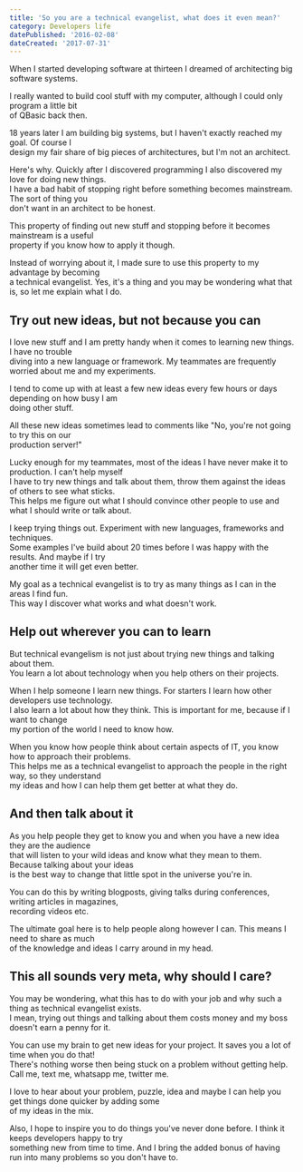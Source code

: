 ```yaml
---
title: 'So you are a technical evangelist, what does it even mean?'
category: Developers life
datePublished: '2016-02-08'
dateCreated: '2017-07-31'
---
```

<!--kg-card-begin: markdown--><p>When I started developing software at thirteen I dreamed of architecting big software systems.<br>
I really wanted to build cool stuff with my computer, although I could only program a little bit<br>
of QBasic back then.</p>
<p>18 years later I am building big systems, but I haven't exactly reached my goal. Of course I<br>
design my fair share of big pieces of architectures, but I'm not an architect.</p>
<p>Here's why. Quickly after I discovered programming I also discovered my love for doing new things.<br>
I have a bad habit of stopping right before something becomes mainstream. The sort of thing you<br>
don't want in an architect to be honest.</p>
<p>This property of finding out new stuff and stopping before it becomes mainstream is a useful<br>
property if you know how to apply it though.</p>
<p>Instead of worrying about it, I made sure to use this property to my advantage by becoming<br>
a technical evangelist. Yes, it's a thing and you may be wondering what that is, so let me explain what I do.</p>
<!-- more -->
<h2 id="tryoutnewideasbutnotbecauseyoucan">Try out new ideas, but not because you can</h2>
<p>I love new stuff and I am pretty handy when it comes to learning new things. I have no trouble<br>
diving into a new language or framework. My teammates are frequently worried about me and my experiments.</p>
<p>I tend to come up with at least a few new ideas every few hours or days depending on how busy I am<br>
doing other stuff.</p>
<p>All these new ideas sometimes lead to comments like &quot;No, you're not going to try this on our<br>
production server!&quot;</p>
<p>Lucky enough for my teammates, most of the ideas I have never make it to production. I can't help myself<br>
I have to try new things and talk about them, throw them against the ideas of others to see what sticks.<br>
This helps me figure out what I should convince other people to use and what I should write or talk about.</p>
<p>I keep trying things out. Experiment with new languages, frameworks and techniques.<br>
Some examples I've build about 20 times before I was happy with the results. And maybe if I try<br>
another time it will get even better.</p>
<p>My goal as a technical evangelist is to try as many things as I can in the areas I find fun.<br>
This way I discover what works and what doesn't work.</p>
<h2 id="helpoutwhereveryoucantolearn">Help out wherever you can to learn</h2>
<p>But technical evangelism is not just about trying new things and talking about them.<br>
You learn a lot about technology when you help others on their projects.</p>
<p>When I help someone I learn new things. For starters I learn how other developers use technology.<br>
I also learn a lot about how they think. This is important for me, because if I want to change<br>
my portion of the world I need to know how.</p>
<p>When you know how people think about certain aspects of IT, you know how to approach their problems.<br>
This helps me as a technical evangelist to approach the people in the right way, so they understand<br>
my ideas and how I can help them get better at what they do.</p>
<h2 id="andthentalkaboutit">And then talk about it</h2>
<p>As you help people they get to know you and when you have a new idea they are the audience<br>
that will listen to your wild ideas and know what they mean to them. Because talking about your ideas<br>
is the best way to change that little spot in the universe you're in.</p>
<p>You can do this by writing blogposts, giving talks during conferences, writing articles in magazines,<br>
recording videos etc.</p>
<p>The ultimate goal here is to help people along however I can. This means I need to share as much<br>
of the knowledge and ideas I carry around in my head.</p>
<h2 id="thisallsoundsverymetawhyshouldicare">This all sounds very meta, why should I care?</h2>
<p>You may be wondering, what this has to do with your job and why such a thing as technical evangelist exists.<br>
I mean, trying out things and talking about them costs money and my boss doesn't earn a penny for it.</p>
<p>You can use my brain to get new ideas for your project. It saves you a lot of time when you do that!<br>
There's nothing worse then being stuck on a problem without getting help. Call me, text me, whatsapp me, twitter me.</p>
<p>I love to hear about your problem, puzzle, idea and maybe I can help you get things done quicker by adding some<br>
of my ideas in the mix.</p>
<p>Also, I hope to inspire you to do things you've never done before. I think it keeps developers happy to try<br>
something new from time to time. And I bring the added bonus of having run into many problems so you don't have to.</p>
<!--kg-card-end: markdown-->
